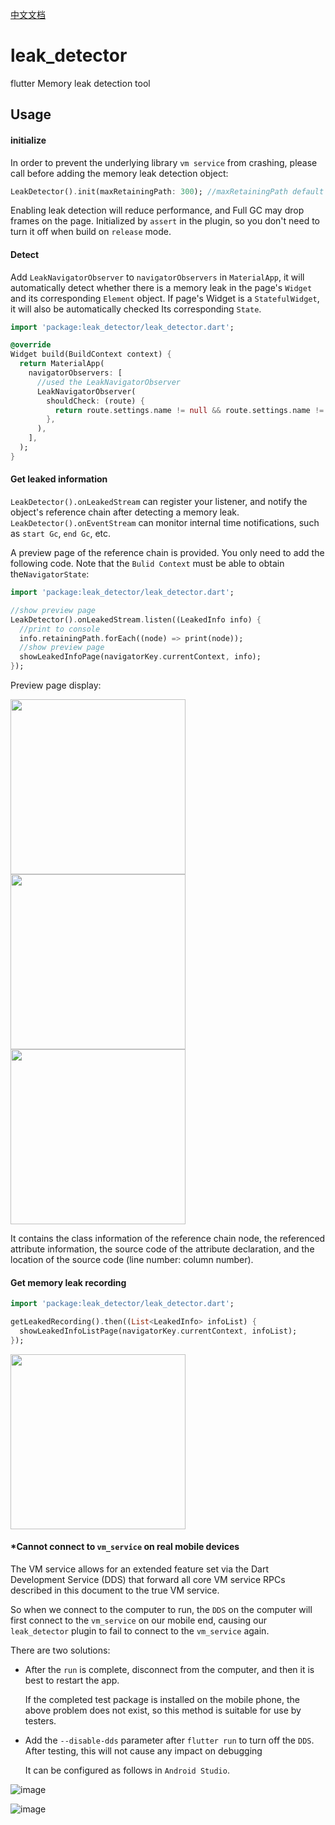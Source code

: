 [中文文档](README_zh-CN.md)

# leak_detector

flutter Memory leak detection tool

## Usage

#### initialize

In order to prevent the underlying library `vm service` from crashing, please call before adding the memory leak detection object:
```dart
LeakDetector().init(maxRetainingPath: 300); //maxRetainingPath default is 300
```
Enabling leak detection will reduce performance, and Full GC may drop frames on the page. 
Initialized by `assert` in the plugin, so you don't need to turn it off when build on `release` mode.

#### Detect

Add `LeakNavigatorObserver` to `navigatorObservers` in `MaterialApp`, it will automatically detect whether there is a memory leak in the page's `Widget` and its corresponding `Element` object. If page's Widget is a `StatefulWidget`, it will also be automatically checked Its corresponding `State`.

```dart
import 'package:leak_detector/leak_detector.dart';

@override
Widget build(BuildContext context) {
  return MaterialApp(
    navigatorObservers: [
      //used the LeakNavigatorObserver
      LeakNavigatorObserver(
        shouldCheck: (route) {
          return route.settings.name != null && route.settings.name != '/';
        },
      ),
    ],
  );
}
```

#### Get leaked information

`LeakDetector().onLeakedStream` can register your listener, and notify the object's reference chain after detecting a memory leak.
`LeakDetector().onEventStream` can monitor internal time notifications, such as `start Gc`, `end Gc`, etc.

A preview page of the reference chain is provided. You only need to add the following code. Note that the `Bulid Context` must be able to obtain the`NavigatorState`:

```dart
import 'package:leak_detector/leak_detector.dart';

//show preview page
LeakDetector().onLeakedStream.listen((LeakedInfo info) {
  //print to console
  info.retainingPath.forEach((node) => print(node));
  //show preview page
  showLeakedInfoPage(navigatorKey.currentContext, info);
});
```

Preview page display:

<img src="https://liujiakuoyx.github.io/images/leak_detector/image1.png" width = "280" align=center />

<img src="https://liujiakuoyx.github.io/images/leak_detector/image4.png" width = "280" align=center />

<img src="https://liujiakuoyx.github.io/images/leak_detector/image2.png" width = "280" align=center />

It contains the class information of the reference chain node, the referenced attribute information, the source code of the attribute declaration, and the location of the source code (line number: column number).

#### Get memory leak recording

```dart
import 'package:leak_detector/leak_detector.dart';

getLeakedRecording().then((List<LeakedInfo> infoList) {
  showLeakedInfoListPage(navigatorKey.currentContext, infoList);
});
```


<img src="https://liujiakuoyx.github.io/images/leak_detector/image3.png" width = "280" align=center />

#### *Cannot connect to `vm_service` on real mobile devices

The VM service allows for an extended feature set via the Dart Development Service (DDS) that forward all core VM service RPCs described in this document to the true VM service.

So when we connect to the computer to run, the `DDS` on the computer will first connect to the `vm_service` on our mobile end, causing our `leak_detector` plugin to fail to connect to the `vm_service` again.

There are two solutions:

- After the `run` is complete, disconnect from the computer, and then it is best to restart the app.

  If the completed test package is installed on the mobile phone, the above problem does not exist, so this method is suitable for use by testers.

- Add the `--disable-dds` parameter after `flutter run` to turn off the `DDS`. After testing, this will not cause any impact on debugging

  It can be configured as follows in `Android Studio`.

  

![image](https://liujiakuoyx.github.io/images/leak_detector/peizhi1.png)



![image](https://liujiakuoyx.github.io/images/leak_detector/peizhi2.png)